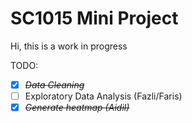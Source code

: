 # SC1015 Mini Project

Hi, this is a work in progress

TODO:
* [x] ~~*Data Cleaning*~~
* [ ] Exploratory Data Analysis (Fazli/Faris)
* [x] ~~*Generate heatmap (Aidil)*~~
